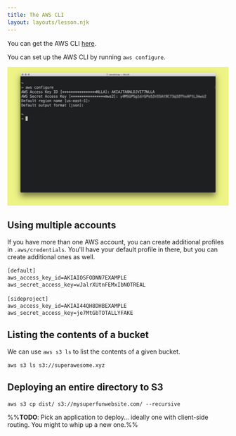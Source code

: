 ```yaml
---
title: The AWS CLI
layout: layouts/lesson.njk
---
```


You can get the AWS CLI [here](https://aws.amazon.com/cli/).

You can set up the AWS CLI by running `aws configure`.

![configure-cli.png](Attachments/configure-cli.png)

## Using multiple accounts

If you have more than one AWS account, you can create additional profiles in `.aws/credentials`. You'll have your default profile in there, but you can create additional ones as well.

```
[default]
aws_access_key_id=AKIAIOSFODNN7EXAMPLE
aws_secret_access_key=wJalrXUtnFEMxIbNOTREAL

[sideproject]
aws_access_key_id=AKIAI44QH8DHBEXAMPLE
aws_secret_access_key=je7MtGbTOTALLYFAKE
```

## Listing the contents of a bucket

We can use `aws s3 ls` to list the contents of a given bucket.

```
aws s3 ls s3://superawesome.xyz
```

## Deploying an entire directory to S3

```
aws s3 cp dist/ s3://mysuperfunwebsite.com/ --recursive
```

%%**TODO**: Pick an application to deploy… ideally one with client-side routing. You might to whip up a new one.%%

